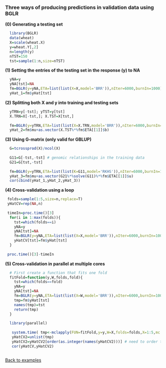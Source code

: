 
### Three ways of producing predictions in validation data using BGLR

**(0) Generating a testing set**

```R
  library(BGLR)
  data(wheat)
  X=scale(wheat.X)
  y=wheat.Y[,2]
  n=length(y)
  nTST=150
  tst=sample(1:n,size=nTST)
```


**(1) Setting the entries of the testing set in the response (y) to NA**

```R
  yNA=y
  yNA[tst]=NA
  fm=BGLR(y=yNA,ETA=list(list(X=X,model='BRR')),nIter=6000,burnIn=1000)
  yHat_1=fm$yHat[tst]
```


**(2) Splitting both X and y into training and testing sets**

```R
  yTRN=y[-tst]; yTST=y[tst]
  X.TRN=X[-tst,]; X.TST=X[tst,]
  
  fm=BGLR(y=yTRN,ETA=list(list(X=X.TRN,model='BRR')),nIter=6000,burnIn=1000)
  yHat_2=fm$mu+as.vector(X.TST%*%fm$ETA[[1]]$b)

```

**(3) Using G-matrix (only valid for GBLUP)**

```R
  G=tcrossprod(X)/ncol(X)
  
  G11=G[-tst,-tst] # genomic relationships in the training data
  G21=G[tst,-tst]
  
  fm=BGLR(y=yTRN,ETA=list(list(K=G11,model='RKHS')),nIter=6000,burnIn=1000)
  yHat_3=fm$mu+as.vector(G21%*%solve(G11)%*%fm$ETA[[1]]$u)
  cor(cbind(yHat_1,yHat_2,yHat_3))

```

**(4) Cross-validation using a loop**

```R
 folds=sample(1:5,size=n,replace=T)
 yHatCV=rep(NA,n)
 
 timeIn=proc.time()[3]
  for(i in 1:max(folds)){
  	tst=which(folds==i)
  	yNA=y
    yNA[tst]=NA
    fm=BGLR(y=yNA,ETA=list(list(X=X,model='BRR')),nIter=6000,burnIn=1000)
    yHatCV[tst]=fm$yHat[tst]
  }
  
 proc.time()[3]-timeIn
```


**(5) Cross-validation in parallel at multiple cores**

```R
  # First create a function that fits one fold
  fitFold=function(y,W,folds,fold){
  	tst=which(folds==fold)
  	yNA=y
    yNA[tst]=NA
    fm=BGLR(y=yNA,ETA=list(list(X=W,model='BRR')),nIter=6000,burnIn=1000,verbose=F)
    tmp=fm$yHat[tst]
    names(tmp)=tst
    return(tmp)
  }
  
  library(parallel)
   
   system.time( tmp<-mclapply(FUN=fitFold,y=y,W=X,folds=folds,X=1:5,mc.cores=3))
   yHatCV2=unlist(tmp)
   yHatCV2=yHatCV2[order(as.integer(names(yHatCV2)))] # need to order the vector
   cor(yHatCV,yHatCV2)
   
```



[Back to examples](https://github.com/gdlc/BGLR-R/blob/master/README.md)
